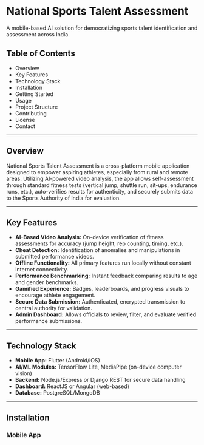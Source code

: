 # National Sports Talent Assessment

A mobile-based AI solution for democratizing sports talent identification and assessment across India.

## Table of Contents
- Overview
- Key Features
- Technology Stack
- Installation
- Getting Started
- Usage
- Project Structure
- Contributing
- License
- Contact

---

## Overview

National Sports Talent Assessment is a cross-platform mobile application designed to empower aspiring athletes, especially from rural and remote areas. Utilizing AI-powered video analysis, the app allows self-assessment through standard fitness tests (vertical jump, shuttle run, sit-ups, endurance runs, etc.), auto-verifies results for authenticity, and securely submits data to the Sports Authority of India for evaluation.

---

## Key Features

- **AI-Based Video Analysis:** On-device verification of fitness assessments for accuracy (jump height, rep counting, timing, etc.).
- **Cheat Detection:** Identification of anomalies and manipulations in submitted performance videos.
- **Offline Functionality:** All primary features run locally without constant internet connectivity.
- **Performance Benchmarking:** Instant feedback comparing results to age and gender benchmarks.
- **Gamified Experience:** Badges, leaderboards, and progress visuals to encourage athlete engagement.
- **Secure Data Submission:** Authenticated, encrypted transmission to central authority for validation.
- **Admin Dashboard:** Allows officials to review, filter, and evaluate verified performance submissions.

---

## Technology Stack

- **Mobile App:** Flutter (Android/iOS)
- **AI/ML Modules:** TensorFlow Lite, MediaPipe (on-device computer vision)
- **Backend:** Node.js/Express or Django REST for secure data handling
- **Dashboard:** ReactJS or Angular (web-based)
- **Database:** PostgreSQL/MongoDB

---

## Installation

### Mobile App
